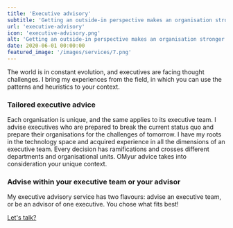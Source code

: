 ```yaml
---
title: 'Executive advisory'
subtitle: 'Getting an outside-in perspective makes an organisation stronger.'
url: 'executive-advisory'
icon: 'executive-advisory.png'
alt: 'Getting an outside-in perspective makes an organisation stronger.'
date: 2020-06-01 00:00:00
featured_image: '/images/services/7.png'
---
```


The world is in constant evolution, and executives are facing thought challenges. I bring my experiences from the field, in which you can use the patterns and heuristics to your context.

### Tailored executive advice

Each organisation is unique, and the same applies to its executive team. I advise executives who are prepared to break the current status quo and prepare their organisations for the challenges of tomorrow. I have my roots in the technology space and acquired experience in all the dimensions of an executive team. Every decision has ramifications and crosses different departments and organisational units. OMyur advice takes into consideration your unique context.

### Advise within your executive team or your advisor

My executive advisory service has two flavours: advise an executive team, or be an advisor of one executive. You chose what fits best!

[Let's talk?](/contact)